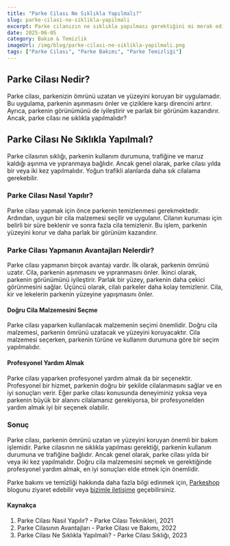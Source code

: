 ```yaml
---
title: "Parke Cilası Ne Sıklıkla Yapılmalı?"
slug: parke-cilasi-ne-siklikla-yapilmali
excerpt: Parke cilanızın ne sıklıkla yapılması gerektiğini mi merak ediyorsunuz? Bu yazımızda, parkenizin ömrünü uzatmak için gereken bakım sıklığını detaylı bir şekilde açıklıyoruz.
date: 2025-06-05
category: Bakım & Temizlik
imageUrl: /img/blog/parke-cilasi-ne-siklikla-yapilmali.png
tags: ["Parke Cilası", "Parke Bakımı", "Parke Temizliği"]
---
```


<h2>Parke Cilası Nedir?</h2>
<p>Parke cilası, parkenizin ömrünü uzatan ve yüzeyini koruyan bir uygulamadır. Bu uygulama, parkenin aşınmasını önler ve çiziklere karşı direncini artırır. Ayrıca, parkenin görünümünü de iyileştirir ve parlak bir görünüm kazandırır. Ancak, parke cilası ne sıklıkla yapılmalıdır?</p>

<h2>Parke Cilası Ne Sıklıkla Yapılmalı?</h2>
<p>Parke cilasının sıklığı, parkenin kullanım durumuna, trafiğine ve maruz kaldığı aşınma ve yıpranmaya bağlıdır. Ancak genel olarak, parke cilası yılda bir veya iki kez yapılmalıdır. Yoğun trafikli alanlarda daha sık cilalama gerekebilir.</p>

<h3>Parke Cilası Nasıl Yapılır?</h3>
<p>Parke cilası yapmak için önce parkenin temizlenmesi gerekmektedir. Ardından, uygun bir cila malzemesi seçilir ve uygulanır. Cilanın kuruması için belirli bir süre beklenir ve sonra fazla cila temizlenir. Bu işlem, parkenin yüzeyini korur ve daha parlak bir görünüm kazandırır.</p> 

<h3>Parke Cilası Yapmanın Avantajları Nelerdir?</h3>
<p>Parke cilası yapmanın birçok avantajı vardır. İlk olarak, parkenin ömrünü uzatır. Cila, parkenin aşınmasını ve yıpranmasını önler. İkinci olarak, parkenin görünümünü iyileştirir. Parlak bir yüzey, parkenin daha çekici görünmesini sağlar. Üçüncü olarak, cilalı parkeler daha kolay temizlenir. Cila, kir ve lekelerin parkenin yüzeyine yapışmasını önler.</p> 

<h4>Doğru Cila Malzemesini Seçme</h4>
<p>Parke cilası yaparken kullanılacak malzemenin seçimi önemlidir. Doğru cila malzemesi, parkenin ömrünü uzatacak ve yüzeyini koruyacaktır. Cila malzemesi seçerken, parkenin türüne ve kullanım durumuna göre bir seçim yapılmalıdır.</p>

<h4>Profesyonel Yardım Almak</h4>
<p>Parke cilası yaparken profesyonel yardım almak da bir seçenektir. Profesyonel bir hizmet, parkenin doğru bir şekilde cilalanmasını sağlar ve en iyi sonuçları verir. Eğer parke cilası konusunda deneyiminiz yoksa veya parkenin büyük bir alanını cilalamanız gerekiyorsa, bir profesyonelden yardım almak iyi bir seçenek olabilir.</p>

<h3>Sonuç</h3>
<p>Parke cilası, parkenin ömrünü uzatan ve yüzeyini koruyan önemli bir bakım işlemidir. Parke cilasının ne sıklıkla yapılması gerektiği, parkenin kullanım durumuna ve trafiğine bağlıdır. Ancak genel olarak, parke cilası yılda bir veya iki kez yapılmalıdır. Doğru cila malzemesini seçmek ve gerektiğinde profesyonel yardım almak, en iyi sonuçları elde etmek için önemlidir.</p>

<p>Parke bakımı ve temizliği hakkında daha fazla bilgi edinmek için, <a href="https://parkeshop.com">Parkeshop</a> blogunu ziyaret edebilir veya <a href="https://parkeshop.com/contact">bizimle iletişime</a> geçebilirsiniz.</p>

<h4>Kaynakça</h4>
<ol>
<li>Parke Cilası Nasıl Yapılır? - Parke Cilası Teknikleri, 2021</li>
<li>Parke Cilasının Avantajları - Parke Cilası ve Bakımı, 2022</li>
<li>Parke Cilası Ne Sıklıkla Yapılmalı? - Parke Cilası Sıklığı, 2023</li>
</ol>